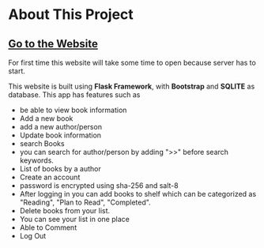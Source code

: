 # About This Project
## <a href="https://rano-flask-webservice.onrender.com">Go to the Website </a>
For first time this website will take some time to open because server has to start.

This website is built using <b>Flask Framework</b>, with <b>Bootstrap</b> and <b>SQLITE</b> as database. This app has features such as
* be able to view book information
* Add a new book
* add a new author/person
* Update book information
* search Books
* you can search for author/person by adding ">>" before search keywords.
* List of books by a author
* Create an account
* password is encrypted using sha-256 and salt-8
* After logging in you can add books to shelf which can be categorized as "Reading", "Plan to Read", "Completed".
* Delete books from your list.
* You can see your list in one place
* Able to Comment
* Log Out
